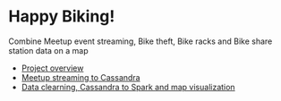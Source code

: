 # Happy Biking! 
Combine Meetup event streaming, Bike theft, Bike racks and Bike share station data on a map

- [Project overview](https://www.slideshare.net/secret/Mtyx8PpXg9Mrwn) 
- [Meetup streaming to Cassandra](http://nbviewer.jupyter.org/gist/Kiminaka/f59ac842f15e666555ec) 
- [Data clearning, Cassandra to Spark and map visualization](http://nbviewer.jupyter.org/gist/Kiminaka/c038fa6844cd44b22544) 
